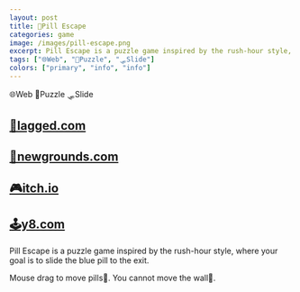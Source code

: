 ```yaml
---
layout: post
title: 💊Pill Escape
categories: game
image: /images/pill-escape.png
excerpt: Pill Escape is a puzzle game inspired by the rush-hour style, where your goal is to slide the blue pill to the exit.
tags: ["🌐Web", "🧩Puzzle", "🛷Slide"]
colors: ["primary", "info", "info"]
---
```


<span class="badge badge-primary">🌐Web</span>
<span class="badge badge-info">🧩Puzzle</span>
<span class="badge badge-info">🛷Slide</span>

## [🎯lagged.com](https://lagged.com/play/6096/)

## [🎨newgrounds.com](https://www.newgrounds.com/portal/view/862830)

## [🎮itch.io](https://sublevelgames.itch.io/pill-escape)

## [🕹️y8.com](https://y8.com/games/pill_escape)

Pill Escape is a puzzle game inspired by the rush-hour style, where your goal is to slide the blue pill to the exit.

Mouse drag to move pills💊.
You cannot move the wall🧱.
